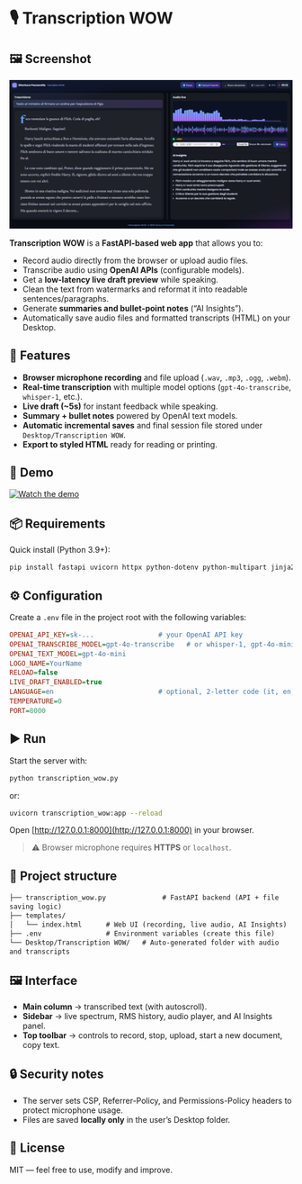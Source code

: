 # 🎙️ Transcription WOW

## 🖼️ Screenshot

![Transcription WOW UI](assets/screenshot.jpg)


**Transcription WOW** is a **FastAPI-based web app** that allows you to:
- Record audio directly from the browser or upload audio files.
- Transcribe audio using **OpenAI APIs** (configurable models).
- Get a **low-latency live draft preview** while speaking.
- Clean the text from watermarks and reformat it into readable sentences/paragraphs.
- Generate **summaries and bullet-point notes** (“AI Insights”).
- Automatically save audio files and formatted transcripts (HTML) on your Desktop.

## 🚀 Features
- **Browser microphone recording** and file upload (`.wav`, `.mp3`, `.ogg`, `.webm`).
- **Real-time transcription** with multiple model options (`gpt-4o-transcribe`, `whisper-1`, etc.).
- **Live draft (~5s)** for instant feedback while speaking.
- **Summary + bullet notes** powered by OpenAI text models.
- **Automatic incremental saves** and final session file stored under  
  `Desktop/Transcription WOW`.
- **Export to styled HTML** ready for reading or printing.

## 🎥 Demo

[![Watch the demo](https://img.youtube.com/vi/pChOhweECEY/0.jpg)](https://youtu.be/pChOhweECEY)



## 📦 Requirements
Quick install (Python 3.9+):

```bash
pip install fastapi uvicorn httpx python-dotenv python-multipart jinja2 openai 
```

## ⚙️ Configuration
Create a `.env` file in the project root with the following variables:

```ini
OPENAI_API_KEY=sk-...                # your OpenAI API key
OPENAI_TRANSCRIBE_MODEL=gpt-4o-transcribe   # or whisper-1, gpt-4o-mini-transcribe
OPENAI_TEXT_MODEL=gpt-4o-mini
LOGO_NAME=YourName
RELOAD=false
LIVE_DRAFT_ENABLED=true
LANGUAGE=en                          # optional, 2-letter code (it, en, fr...)
TEMPERATURE=0
PORT=8000
```

## ▶️ Run
Start the server with:

```bash
python transcription_wow.py
```

or:

```bash
uvicorn transcription_wow:app --reload
```

Open [http://127.0.0.1:8000](http://127.0.0.1:8000) in your browser.  
> ⚠️ Browser microphone requires **HTTPS** or `localhost`.

## 📂 Project structure
```
├── transcription_wow.py              # FastAPI backend (API + file saving logic)
├── templates/
│   └── index.html      # Web UI (recording, live audio, AI Insights)
├── .env                # Environment variables (create this file)
└── Desktop/Transcription WOW/   # Auto-generated folder with audio and transcripts
```

## 🖼️ Interface
- **Main column** → transcribed text (with autoscroll).
- **Sidebar** → live spectrum, RMS history, audio player, and AI Insights panel.
- **Top toolbar** → controls to record, stop, upload, start a new document, copy text.

## 🔒 Security notes
- The server sets CSP, Referrer-Policy, and Permissions-Policy headers to protect microphone usage.
- Files are saved **locally only** in the user’s Desktop folder.

## 📜 License
MIT — feel free to use, modify and improve.
